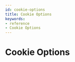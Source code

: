 ```yaml
---
id: cookie-options
title: Cookie Options
keywords:
- reference
- Cookie Options
---
```



# Cookie Options
